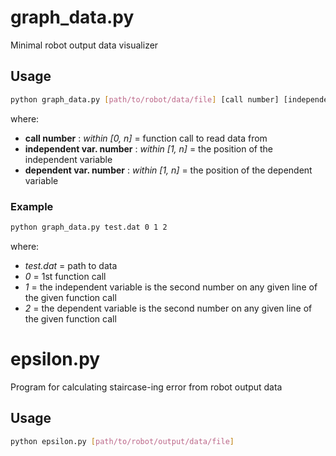 # graph_data.py
Minimal robot output data visualizer

## Usage
```sh
python graph_data.py [path/to/robot/data/file] [call number] [independent var. number] [dependent var. number]
```
where: <br>
- **call number** : *within [0, n]* = function call to read data from
- **independent var. number** : *within [1, n]* = the position of the independent variable
- **dependent var. number** : *within [1, n]* = the position of the dependent variable

### Example
```sh
python graph_data.py test.dat 0 1 2
```
where:
- *test.dat* = path to data
- *0* = 1st function call
- *1* = the independent variable is the second number on any given line of the given function call
- *2* = the dependent variable is the second number on any given line of the given function call

# epsilon.py
Program for calculating staircase-ing error from robot output data

## Usage
```sh
python epsilon.py [path/to/robot/output/data/file]
```
